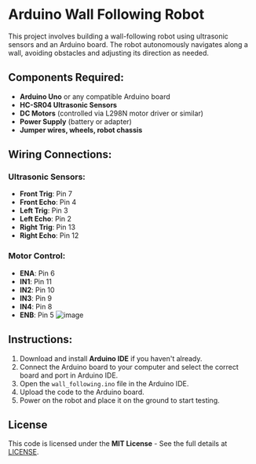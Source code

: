 # Arduino Wall Following Robot

This project involves building a wall-following robot using ultrasonic sensors and an Arduino board. The robot autonomously navigates along a wall, avoiding obstacles and adjusting its direction as needed.

## Components Required:

- **Arduino Uno** or any compatible Arduino board
- **HC-SR04 Ultrasonic Sensors**
- **DC Motors** (controlled via L298N motor driver or similar)
- **Power Supply** (battery or adapter)
- **Jumper wires, wheels, robot chassis**

## Wiring Connections:

### Ultrasonic Sensors:
- **Front Trig**: Pin 7
- **Front Echo**: Pin 4
- **Left Trig**: Pin 3
- **Left Echo**: Pin 2
- **Right Trig**: Pin 13
- **Right Echo**: Pin 12

### Motor Control:
- **ENA**: Pin 6
- **IN1**: Pin 11
- **IN2**: Pin 10
- **IN3**: Pin 9
- **IN4**: Pin 8
- **ENB**: Pin 5
![image](https://github.com/user-attachments/assets/82013939-ddde-4d5c-8f3a-49374c680720)
## Instructions:

1. Download and install **Arduino IDE** if you haven't already.
2. Connect the Arduino board to your computer and select the correct board and port in Arduino IDE.
3. Open the `wall_following.ino` file in the Arduino IDE.
4. Upload the code to the Arduino board.
5. Power on the robot and place it on the ground to start testing.

## License

This code is licensed under the **MIT License** - See the full details at [LICENSE](LICENSE).
